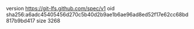 version https://git-lfs.github.com/spec/v1
oid sha256:a6adc45405456d270c5b40d2b9ae1b6ae96ad8ed52f17e62cc68bd817b9bd417
size 3268
